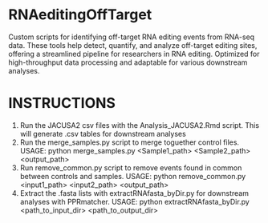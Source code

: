 # RNAeditingOffTarget
Custom scripts for identifying off-target RNA editing events from RNA-seq data. These tools help detect, quantify, and analyze off-target editing sites, offering a streamlined pipeline for researchers in RNA editing. Optimized for high-throughput data processing and adaptable for various downstream analyses.

# INSTRUCTIONS
1) Run the JACUSA2 csv files with the Analysis_JACUSA2.Rmd script. This will generate .csv tables for downstream analyses
2) Run the merge_samples.py script to merge toguether control files.
   USAGE: python merge_samples.py <Sample1_path> <Sample2_path> <output_path>
3) Run remove_common.py script to remove events found in common between controls and samples.
   USAGE: python remove_common.py <input1_path> <input2_path> <output_path>
4) Extract the .fasta lists with extractRNAfasta_byDir.py for downstream analyses with PPRmatcher.
   USAGE: python extractRNAfasta_byDir.py <path_to_input_dir> <path_to_output_dir>
